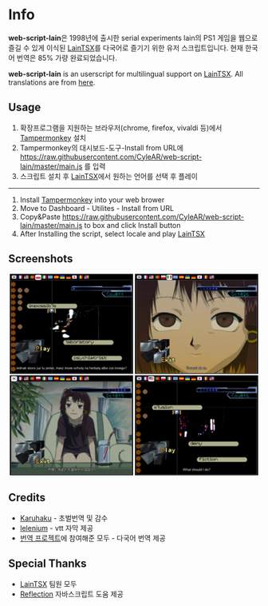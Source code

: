 # Info
**web-script-lain**은 1998년에 출시한 serial experiments lain의 PS1 게임을 웹으로 즐길 수 있게 이식된 [LainTSX](https://laingame.net)를 다국어로 즐기기 위한 유저 스크립트입니다.
현재 한국어 번역은 85% 가량 완료되었습니다.

**web-script-lain** is an userscript for multilingual support on [LainTSX](https://laingame.net). All translations are from [here](https://crowdin.com/project/lain-psx).

## Usage
1. 확장프로그램을 지원하는 브라우저(chrome, firefox, vivaldi 등)에서 [Tampermonkey](https://www.tampermonkey.net) 설치  
2. Tampermonkey의 대시보드-도구-Install from URL에 https://raw.githubusercontent.com/CyleAR/web-script-lain/master/main.js 를 입력  
3. 스크립트 설치 후 [LainTSX](https://laingame.net)에서 원하는 언어를 선택 후 플레이  
---
1. Install [Tampermonkey](https://www.tampermonkey.net) into your web brower  
2. Move to Dashboard - Utilites - Install from URL  
3. Copy&Paste https://raw.githubusercontent.com/CyleAR/web-script-lain/master/main.js to box and click Install button
4. After Installing the script, select locale and play [LainTSX](https://laingame.net)

## Screenshots
<p align="center">
  <img src="Screenshots/1.webp" width="49%">
  <img src="Screenshots/3.webp" width="49%">
  <img src="Screenshots/4.webp" width="49%">
  <img src="Screenshots/2.webp" width="49%">
</p>

## Credits
* [Karuhaku](https://twitter.com/karuhaku) - 초벌번역 및 감수
* [lelenium](https://github.com/lelenium) - vtt 자막 제공
* [번역 프로젝트](https://crowdin.com/project/lain-psx)에 참여해준 모두 - 다국어 번역 제공

## Special Thanks
* [LainTSX](https://github.com/ad044/lainTSX) 팀원 모두
* [Reflection](https://github.com/reflection1921) 자바스크립트 도움 제공
